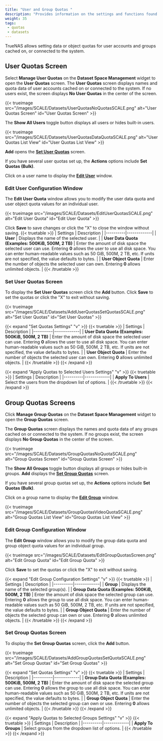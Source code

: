 ```yaml
---
title: "User and Group Quotas "
description: "Provides information on the settings and functions found on the User and Group Quota screens."
weight: 35
tags: 
 - quotas
 - datasets
---
```


TrueNAS allows setting data or object quotas for user accounts and groups cached on, or connected to the system.

## User Quotas Screen
Select **Manage User Quotas** on the **Dataset Space Management** widget to open the **User Quotas** screen.
The **User Quotas** screen displays names and quota data of user accounts cached on or connected to the system.
If no users exist, the screen displays **No User Quotas** in the center of the screen.

{{< trueimage src="/images/SCALE/Datasets/UserQuotasNoQuotasSCALE.png" alt="User Quotas Screen" id="User Quotas Screen" >}}

The **Show All Users** toggle button displays all users or hides built-in users.

{{< trueimage src="/images/SCALE/Datasets/UserQuotasDataQuotaSCALE.png" alt="User Quotas List View" id="User Quotas List View" >}}

**Add** opens the **[Set User Quotas](#set-user-quotas-screen)** screen.

If you have several user quotas set up, the **Actions** options include **Set Quotas (Bulk)**.

Click on a user name to display the **[Edit User](#edit-user-configuration-window)** window.

### Edit User Configuration Window
The **Edit User Quota** window allows you to modify the user data quota and user object quota values for an individual user.

{{< trueimage src="/images/SCALE/Datasets/EditUserQuotasSCALE.png" alt="Edit User Quota" id="Edit User Quota" >}}

Click **Save** to save changes or click the "X" to close the window without saving.
{{< truetable >}}
| Settings | Description |
|----------|-------------|
| **User** | Displays the name of the selected user. |
| **User Data Quota (Examples: 500KiB, 500M, 2 TB)** | Enter the amount of disk space the selected user can use. Entering **0** allows the user to use all disk space. You can enter human-readable values such as 50 GiB, 500M, 2 TB, etc. If units are not specified, the value defaults to bytes.  |
| **User Object Quota** | Enter the number of objects the selected user can own. Entering **0** allows unlimited objects. |
{{< /truetable >}}

### Set User Quotas Screen
To display the **Set User Quotas** screen click the **Add** button.
Click **Save** to set the quotas or click the "X" to exit without saving.

{{< trueimage src="/images/SCALE/Datasets/AddUserQuotasSetQuotasSCALE.png" alt="Set User Quotas" id="Set User Quotas" >}}

{{< expand "Set Quotas Settings" "v" >}}
{{< truetable >}}
| Settings | Description |
|----------|-------------|
| **User Data Quota (Examples: 500KiB, 500M, 2 TB)** | Enter the amount of disk space the selected user can use. Entering **0** allows the user to use all disk space. You can enter human-readable values such as 50 GiB, 500M, 2 TB, etc. If units are not specified, the value defaults to bytes. |
| **User Object Quota** | Enter the number of objects the selected user can own. Entering **0** allows unlimited objects. |
{{< /truetable >}}
{{< /expand >}}

{{< expand "Apply Quotas to Selected Users Settings" "v" >}}
{{< truetable >}}
| Settings | Description |
|----------|-------------|
| **Apply To Users** | Select the users from the dropdown list of options. |
{{< /truetable >}}
{{< /expand >}}

## Group Quotas Screens
Click **Manage Group Quotas** on the **Dataset Space Management** widget to open the **Group Quotas** screen.

The **Group Quotas** screen displays the names and quota data of any groups cached on or connected to the system.
If no groups exist, the screen displays **No Group Quotas** in the center of the screen.

{{< trueimage src="/images/SCALE/Datasets/GroupQuotasNoQuotaSCALE.png" alt="Group Quotas Screen" id="Group Quotas Screen" >}}

The **Show All Groups** toggle button displays all groups or hides built-in groups. **Add** displays the **[Set Group Quotas](#set-group-quotas-screen)** screen.

If you have several group quotas set up, the **Actions** options include **Set Quotas (Bulk)**.

Click on a group name to display the **[Edit Group](#edit-group-configuration-window)** window.

{{< trueimage src="/images/SCALE/Datasets/GroupQuotasVideoQuotaSCALE.png" alt="Group Quotas List View" id="Group Quotas List View" >}}

### Edit Group Configuration Window
The **Edit Group** window allows you to modify the group data quota and group object quota values for an individual group.

{{< trueimage src="/images/SCALE/Datasets/EditGroupQuotasScreen.png" alt="Edit Group Quota" id="Edit Group Quota" >}}

Click **Save** to set the quotas or click the "X" to exit without saving.

{{< expand "Edit Group Configuration Settings" "v" >}}
{{< truetable >}}
| Settings | Description |
|----------|-------------|
| **Group** | Displays the name of the selected group(s).  |
| **Group Data Quota (Examples: 500KiB, 500M, 2 TB)** | Enter the amount of disk space the selected group can use. Entering **0** allows the group to use all disk space. You can enter human-readable values such as 50 GiB, 500M, 2 TB, etc. If units are not specified, the value defaults to bytes. |
| **Group Object Quota** | Enter the number of objects the selected group can own or use. Entering **0** allows unlimited objects. |
{{< /truetable >}}
{{< /expand >}}

### Set Group Quotas Screen
To display the **Set Group Quotas** screen, click the **Add** button.

{{< trueimage src="/images/SCALE/Datasets/AddGroupQuotasSetQuotaSCALE.png" alt="Set Group Quotas" id="Set Group Quotas" >}}

{{< expand "Set Quotas Settings" "v" >}}
{{< truetable >}}
| Settings | Description |
|----------|-------------|
| **Group Data Quota (Examples: 500KiB, 500M, 2 TB)** | Enter the amount of disk space the selected group can use. Entering **0** allows the group to use all disk space. You can enter human-readable values such as 50 GiB, 500M, 2 TB, etc. If units are not specified, the value defaults to bytes. |
| **Group Object Quota** | Enter the number of objects the selected group can own or use. Entering **0** allows unlimited objects. |
{{< /truetable >}}
{{< /expand >}}

{{< expand "Apply Quotas to Selected Groups Settings" "v" >}}
{{< truetable >}}
| Settings | Description |
|----------|-------------|
| **Apply To Groups** | Select groups from the dropdown list of options. |
{{< /truetable >}}
{{< /expand >}}
